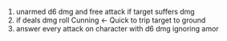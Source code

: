 1. unarmed d6 dmg and free attack if target suffers dmg
2. if deals dmg roll Cunning <- Quick to trip target to ground
3. answer every attack on character with d6 dmg ignoring amor